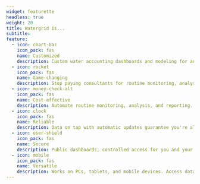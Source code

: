 ```yaml
---
widget: featurette
headless: true
weight: 20
title: Watergrid is...
subtitle: 
feature:
  - icon: chart-bar
    icon_pack: fas
    name: Customized
    description: Custom water accounting dashboards and modeling for any use case.
  - icon: rocket
    icon_pack: fas
    name: Game-changing
    description: Stop paying consultants for routine monitoring, analyses, and reports. Give them data on tap so they can solve your hardest problems.
  - icon: money-check-alt
    icon_pack: fas
    name: Cost-effective 
    description: Automate routine monitoring, analysis, and reporting.
  - icon: clock
    icon_pack: fas
    name: Reliable
    description: Data on tap with automatic updates guarantee you're always prepared to make decisions.
  - icon: user-shield
    icon_pack: fas
    name: Secure
    description: Public dashboards, controlled access for you and your team, or both.
  - icon: mobile
    icon_pack: fas
    name: Versatile
    description: Works on PCs, tablets, and mobile devices. Access data from the office, field, or wherever life takes you.
---
```

